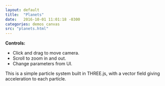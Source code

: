 ```yaml
---
layout: default
title:  "Planets"
date:   2016-10-01 11:01:18 -0300
categories: demos canvas
src: "planets.html"
---
```


**Controls:**

- Click and drag to move camera.
- Scroll to zoom in and out.
- Change parameters from UI.

This is a simple particle system built in THREE.js, with a vector field giving acceleration to each particle.
